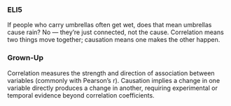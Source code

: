 ### ELI5
If people who carry umbrellas often get wet, does that mean umbrellas cause rain? No — they’re just connected, not the cause. Correlation means two things move together; causation means one makes the other happen.

### Grown-Up
Correlation measures the strength and direction of association between variables (commonly with Pearson’s r). Causation implies a change in one variable directly produces a change in another, requiring experimental or temporal evidence beyond correlation coefficients.
